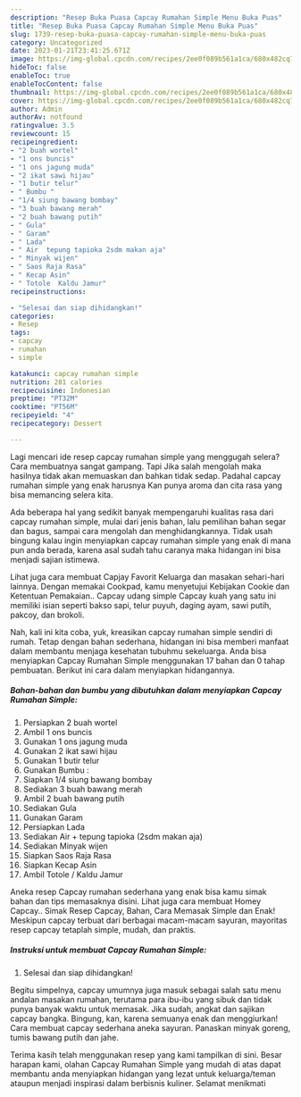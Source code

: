```yaml
---
description: "Resep Buka Puasa Capcay Rumahan Simple Menu Buka Puas"
title: "Resep Buka Puasa Capcay Rumahan Simple Menu Buka Puas"
slug: 1739-resep-buka-puasa-capcay-rumahan-simple-menu-buka-puas
category: Uncategorized
date: 2023-01-21T23:41:25.671Z
image: https://img-global.cpcdn.com/recipes/2ee0f089b561a1ca/680x482cq70/capcay-rumahan-simple-foto-resep-utama.jpg
hideToc: false
enableToc: true
enableTocContent: false
thumbnail: https://img-global.cpcdn.com/recipes/2ee0f089b561a1ca/680x482cq70/capcay-rumahan-simple-foto-resep-utama.jpg
cover: https://img-global.cpcdn.com/recipes/2ee0f089b561a1ca/680x482cq70/capcay-rumahan-simple-foto-resep-utama.jpg
author: Admin
authorAv: notfound
ratingvalue: 3.5
reviewcount: 15
recipeingredient:
- "2 buah wortel"
- "1 ons buncis"
- "1 ons jagung muda"
- "2 ikat sawi hijau"
- "1 butir telur"
- " Bumbu "
- "1/4 siung bawang bombay"
- "3 buah bawang merah"
- "2 buah bawang putih"
- " Gula"
- " Garam"
- " Lada"
- " Air  tepung tapioka 2sdm makan aja"
- " Minyak wijen"
- " Saos Raja Rasa"
- " Kecap Asin"
- " Totole  Kaldu Jamur"
recipeinstructions:

- "Selesai dan siap dihidangkan!"
categories:
- Resep
tags:
- capcay
- rumahan
- simple

katakunci: capcay rumahan simple 
nutrition: 281 calories
recipecuisine: Indonesian
preptime: "PT32M"
cooktime: "PT56M"
recipeyield: "4"
recipecategory: Dessert

---
```



Lagi mencari ide resep capcay rumahan simple yang menggugah selera? Cara membuatnya sangat gampang. Tapi Jika salah mengolah maka hasilnya tidak akan memuaskan dan bahkan tidak sedap. Padahal capcay rumahan simple yang enak harusnya Kan punya aroma dan cita rasa yang bisa memancing selera kita.


Ada beberapa hal yang sedikit banyak mempengaruhi kualitas rasa dari capcay rumahan simple, mulai dari jenis bahan, lalu pemilihan bahan segar dan bagus, sampai cara mengolah dan menghidangkannya. Tidak usah bingung kalau ingin menyiapkan capcay rumahan simple yang enak di mana pun anda berada, karena asal sudah tahu caranya maka hidangan ini bisa menjadi sajian istimewa.

Lihat juga cara membuat Capjay Favorit Keluarga dan masakan sehari-hari lainnya. Dengan memakai Cookpad, kamu menyetujui Kebijakan Cookie dan Ketentuan Pemakaian.. Capcay udang simple Capcay kuah yang satu ini memiliki isian seperti bakso sapi, telur puyuh, daging ayam, sawi putih, pakcoy, dan brokoli.


Nah, kali ini kita coba, yuk, kreasikan capcay rumahan simple sendiri di rumah. Tetap dengan bahan sederhana, hidangan ini bisa memberi manfaat dalam membantu menjaga kesehatan tubuhmu sekeluarga. Anda bisa menyiapkan Capcay Rumahan Simple menggunakan 17 bahan dan 0 tahap pembuatan. Berikut ini cara dalam menyiapkan hidangannya.

<!--inarticleads1-->

##### Bahan-bahan dan bumbu yang dibutuhkan dalam menyiapkan Capcay Rumahan Simple:

1. Persiapkan 2 buah wortel
1. Ambil 1 ons buncis
1. Gunakan 1 ons jagung muda
1. Gunakan 2 ikat sawi hijau
1. Gunakan 1 butir telur
1. Gunakan  Bumbu :
1. Siapkan 1/4 siung bawang bombay
1. Sediakan 3 buah bawang merah
1. Ambil 2 buah bawang putih
1. Sediakan  Gula
1. Gunakan  Garam
1. Persiapkan  Lada
1. Sediakan  Air + tepung tapioka (2sdm makan aja)
1. Sediakan  Minyak wijen
1. Siapkan  Saos Raja Rasa
1. Siapkan  Kecap Asin
1. Ambil  Totole / Kaldu Jamur


Aneka resep Capcay rumahan sederhana yang enak bisa kamu simak bahan dan tips memasaknya disini. Lihat juga cara membuat Homey Capcay.. Simak Resep Capcay, Bahan, Cara Memasak Simple dan Enak! Meskipun capcay terbuat dari berbagai macam-macam sayuran, mayoritas resep capcay tetaplah simple, mudah, dan praktis. 

<!--inarticleads2-->

##### Instruksi untuk membuat Capcay Rumahan Simple:


1. Selesai dan siap dihidangkan!

Begitu simpelnya, capcay umumnya juga masuk sebagai salah satu menu andalan masakan rumahan, terutama para ibu-ibu yang sibuk dan tidak punya banyak waktu untuk memasak. Jika sudah, angkat dan sajikan capcay bangka. Bingung, kan, karena semuanya enak dan menggiurkan! Cara membuat capcay sederhana aneka sayuran. Panaskan minyak goreng, tumis bawang putih dan jahe. 

Terima kasih telah menggunakan resep yang kami tampilkan di sini. Besar harapan kami, olahan Capcay Rumahan Simple yang mudah di atas dapat membantu anda menyiapkan hidangan yang lezat untuk keluarga/teman ataupun menjadi inspirasi dalam berbisnis kuliner. Selamat menikmati
